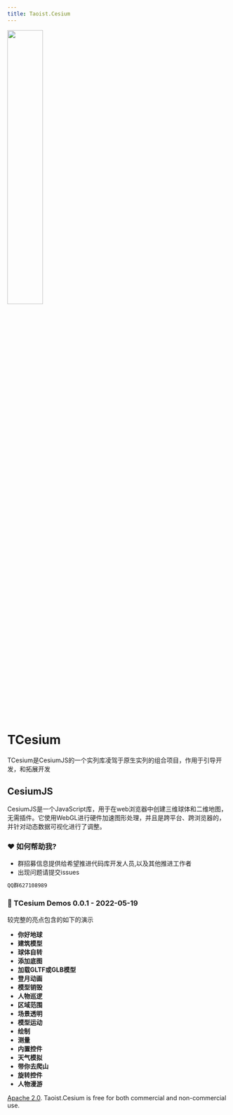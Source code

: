 ```yaml
---
title: Taoist.Cesium
---
```

<img src="https://raw.githubusercontent.com/light-come/Taoist.Cesium/main/assets/images/logo.png?token=GHSAT0AAAAAABTRSMO25XGIGGYQOJDGDBJ6YUFU3ZQ" width="40%" />

# TCesium
TCesium是CesiumJS的一个实列库凌驾于原生实列的组合项目，作用于引导开发，和拓展开发
## CesiumJS
CesiumJS是一个JavaScript库，用于在web浏览器中创建三维球体和二维地图，无需插件。它使用WebGL进行硬件加速图形处理，并且是跨平台、跨浏览器的，并针对动态数据可视化进行了调整。
### ❤️ 如何帮助我? 
- 群招募信息提供给希望推进代码库开发人员,以及其他推进工作者
- 出现问题请提交issues 

```sh
QQ群627108989
```
### :clap: TCesium Demos 0.0.1 - 2022-05-19
较完整的亮点包含的如下的演示
- **你好地球**
- **建筑模型**
- **球体自转**
- **添加底图**
- **加载GLTF或GLB模型**
- **登月动画**
- **模型销毁**
- **人物巡逻**
- **区域范围**
- **场景透明**
- **模型运动**
- **绘制**
- **测量**
- **内置控件**
- **天气模拟**
- **带你去爬山**
- **旋转控件**
- **人物漫游**

[Apache 2.0](http://www.apache.org/licenses/LICENSE-2.0.html). Taoist.Cesium is free for both commercial and non-commercial use.
